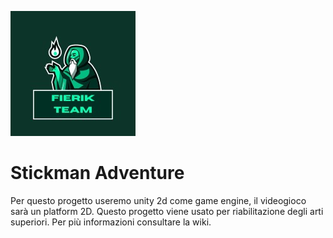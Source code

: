 ![image](https://github.com/RaffaeleMarchisio/PCTO2022/blob/main/Assets%20and%20other%20images/Fierik_team_logo.jpeg)

# Stickman Adventure

Per questo progetto useremo unity 2d come game engine, il videogioco sarà un platform 2D.
Questo progetto viene usato per riabilitazione degli arti superiori.
Per più informazioni consultare la wiki.
